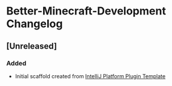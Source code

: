 <!-- Keep a Changelog guide -> https://keepachangelog.com -->

# Better-Minecraft-Development Changelog

## [Unreleased]
### Added
- Initial scaffold created from [IntelliJ Platform Plugin Template](https://github.com/JetBrains/intellij-platform-plugin-template)
